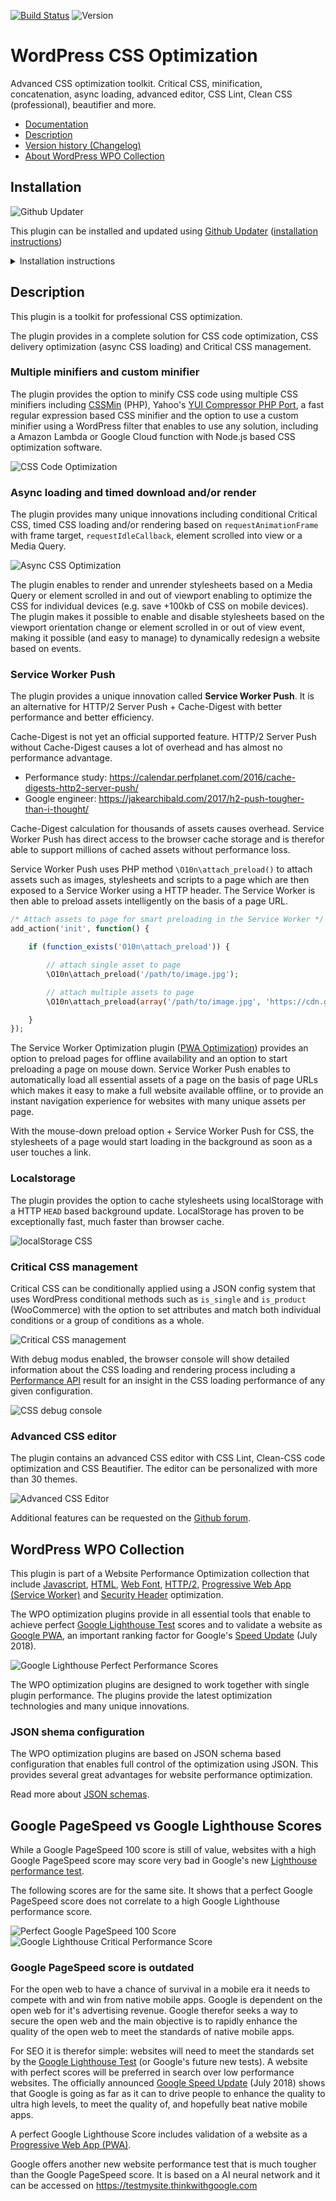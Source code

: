 [![Build Status](https://travis-ci.org/o10n-x/wordpress-css-optimization.svg?branch=master)](https://travis-ci.org/o10n-x/wordpress-css-optimization) ![Version](https://img.shields.io/github/release/o10n-x/wordpress-css-optimization.svg)

# WordPress CSS Optimization

Advanced CSS optimization toolkit. Critical CSS, minification, concatenation, async loading, advanced editor, CSS Lint, Clean CSS (professional), beautifier and more.

* [Documentation](https://github.com/o10n-x/wordpress-css-optimization/tree/master/docs)
* [Description](https://github.com/o10n-x/wordpress-css-optimization#description)
* [Version history (Changelog)](https://github.com/o10n-x/wordpress-css-optimization/releases)
* [About WordPress WPO Collection](https://github.com/o10n-x/wordpress-css-optimization#wordpress-wpo-collection)

## Installation

![Github Updater](https://github.com/afragen/github-updater/raw/develop/assets/GitHub_Updater_logo_small.png)

This plugin can be installed and updated using [Github Updater](https://github.com/afragen/github-updater) ([installation instructions](https://github.com/afragen/github-updater/wiki/Installation))

<details/>
  <summary>Installation instructions</summary>

### Step 1: Install Github Updater and first optimization plugin

Installing and updating the plugins is possible using Github Updater. It is easy to install one of the plugins. You simply need to download the Github Updater plugin ([zip file](https://github.com/afragen/github-updater/archive/develop.zip)), install it from the WordPress plugin admin panel and copy the Github URL of the plugin into the Github Updater installer.

![image](https://user-images.githubusercontent.com/8843669/39889846-46158cc2-5499-11e8-824d-720020f758db.png)

### Step 2: Install other optimization plugins with a single click

A recent update of all plugins contains a easy single click install button.

![image](https://user-images.githubusercontent.com/8843669/39661507-cc1eac5e-5052-11e8-8fba-33c0cc959b07.png)
</details>

## Description

This plugin is a toolkit for professional CSS optimization.

The plugin provides in a complete solution for CSS code optimization, CSS delivery optimization (async CSS loading) and Critical CSS management.

### Multiple minifiers and custom minifier

The plugin provides the option to minify CSS code using multiple CSS minifiers including [CSSMin](https://github.com/natxet/CssMin) (PHP), Yahoo's [YUI Compressor PHP Port](https://github.com/tubalmartin/YUI-CSS-compressor-PHP-port), a fast regular expression based CSS minifier and the option to use a custom minifier using a WordPress filter that enables to use any solution, including a Amazon Lambda or Google Cloud function with Node.js based CSS optimization software. 

![CSS Code Optimization](https://github.com/o10n-x/wordpress-css-optimization/blob/master/docs/images/css-code-optimization.png)

### Async loading and timed download and/or render

The plugin provides many unique innovations including conditional Critical CSS, timed CSS loading and/or rendering based on `requestAnimationFrame` with frame target, `requestIdleCallback`, element scrolled into view or a Media Query.

![Async CSS Optimization](https://github.com/o10n-x/wordpress-css-optimization/blob/master/docs/images/async-optimization.png)

The plugin enables to render and unrender stylesheets based on a Media Query or element scrolled in and out of viewport enabling to optimize the CSS for individual devices (e.g. save +100kb of CSS on mobile devices). The plugin makes it possible to enable and disable stylesheets based on the viewport orientation change or element scrolled in or out of view event, making it possible (and easy to manage) to dynamically redesign a website based on events.

### Service Worker Push

The plugin provides a unique innovation called **Service Worker Push**. It is an alternative for HTTP/2 Server Push + Cache-Digest with better performance and better efficiency.

Cache-Digest is not yet an official supported feature. HTTP/2 Server Push without Cache-Digest causes a lot of overhead and has almost no performance advantage.

- Performance study: https://calendar.perfplanet.com/2016/cache-digests-http2-server-push/
- Google engineer: https://jakearchibald.com/2017/h2-push-tougher-than-i-thought/

Cache-Digest calculation for thousands of assets causes overhead. Service Worker Push has direct access to the browser cache storage and is therefor able to support millions of cached assets without performance loss.

Service Worker Push uses PHP method `\O10n\attach_preload()` to attach assets such as images, stylesheets and scripts to a page which are then exposed to a Service Worker using a HTTP header. The Service Worker is then able to preload assets intelligently on the basis of a page URL.

```php
/* Attach assets to page for smart preloading in the Service Worker */
add_action('init', function() {

    if (function_exists('O10n\attach_preload')) {

        // attach single asset to page
        \O10n\attach_preload('/path/to/image.jpg');

        // attach multiple assets to page
        \O10n\attach_preload(array('/path/to/image.jpg', 'https://cdn.google.com/script.js', '/path/to/stylesheet.css'));

    }
});
```

The Service Worker Optimization plugin ([PWA Optimization](https://github.com/o10n-x/wordpress-pwa-optimization)) provides an option to preload pages for offline availability and an option to start preloading a page on mouse down. Service Worker Push enables to automatically load all essential assets of a page on the basis of page URLs which makes it easy to make a full website available offline, or to provide an instant navigation experience for websites with many unique assets per page.

With the mouse-down preload option + Service Worker Push for CSS, the stylesheets of a page would start loading in the background as soon as a user touches a link.

### Localstorage

The plugin provides the option to cache stylesheets using localStorage with a HTTP `HEAD` based background update. LocalStorage has proven to be exceptionally fast, much faster than browser cache.

![localStorage CSS](https://github.com/o10n-x/wordpress-css-optimization/blob/master/docs/images/localstorage-css.png)

### Critical CSS management

Critical CSS can be conditionally applied using a JSON config system that uses WordPress conditional methods such as `is_single` and `is_product` (WooCommerce) with the option to set attributes and match both individual conditions or a group of conditions as a whole.

![Critical CSS management](https://github.com/o10n-x/wordpress-css-optimization/blob/master/docs/images/critical-css-conditions.png)

With debug modus enabled, the browser console will show detailed information about the CSS loading and rendering process including a [Performance API](https://developer.mozilla.org/nl/docs/Web/API/Performance) result for an insight in the CSS loading performance of any given configuration.

![CSS debug console](https://github.com/o10n-x/wordpress-css-optimization/blob/master/docs/images/css-debug-console.png)

### Advanced CSS editor

The plugin contains an advanced CSS editor with CSS Lint, Clean-CSS code optimization and CSS Beautifier. The editor can be personalized with more than 30 themes.

![Advanced CSS Editor](https://github.com/o10n-x/wordpress-css-optimization/blob/master/docs/images/css-editor.png)

Additional features can be requested on the [Github forum](https://github.com/o10n-x/wordpress-css-optimization/issues).

## WordPress WPO Collection

This plugin is part of a Website Performance Optimization collection that include [Javascript](https://github.com/o10n-x/wordpress-javascript-optimization), [HTML](https://github.com/o10n-x/wordpress-html-optimization), [Web Font](https://github.com/o10n-x/wordpress-font-optimization), [HTTP/2](https://github.com/o10n-x/wordpress-http2-optimization), [Progressive Web App (Service Worker)](https://github.com/o10n-x/wordpress-pwa-optimization) and [Security Header](https://github.com/o10n-x/wordpress-security-header-optimization) optimization. 

The WPO optimization plugins provide in all essential tools that enable to achieve perfect [Google Lighthouse Test](https://developers.google.com/web/tools/lighthouse/) scores and to validate a website as [Google PWA](https://developers.google.com/web/progressive-web-apps/), an important ranking factor for Google's [Speed Update](https://searchengineland.com/google-speed-update-page-speed-will-become-ranking-factor-mobile-search-289904) (July 2018).

![Google Lighthouse Perfect Performance Scores](https://github.com/o10n-x/wordpress-css-optimization/blob/master/docs/images/google-lighthouse-pwa-validation.jpg)

The WPO optimization plugins are designed to work together with single plugin performance. The plugins provide the latest optimization technologies and many unique innovations.

### JSON shema configuration

The WPO optimization plugins are based on JSON schema based configuration that enables full control of the optimization using JSON. This provides several great advantages for website performance optimization.

Read more about [JSON schemas](https://github.com/o10n-x/wordpress-o10n-core/tree/master/schemas).

## Google PageSpeed vs Google Lighthouse Scores

While a Google PageSpeed 100 score is still of value, websites with a high Google PageSpeed score may score very bad in Google's new [Lighthouse performance test](https://developers.google.com/web/tools/lighthouse/). 

The following scores are for the same site. It shows that a perfect Google PageSpeed score does not correlate to a high Google Lighthouse performance score.

![Perfect Google PageSpeed 100 Score](https://github.com/o10n-x/wordpress-css-optimization/blob/master/docs/images/google-pagespeed-100.png) ![Google Lighthouse Critical Performance Score](https://github.com/o10n-x/wordpress-css-optimization/blob/master/docs/images/lighthouse-performance-15.png)

### Google PageSpeed score is outdated

For the open web to have a chance of survival in a mobile era it needs to compete with and win from native mobile apps. Google is dependent on the open web for it's advertising revenue. Google therefor seeks a way to secure the open web and the main objective is to rapidly enhance the quality of the open web to meet the standards of native mobile apps.

For SEO it is therefor simple: websites will need to meet the standards set by the [Google Lighthouse Test](https://developers.google.com/web/tools/lighthouse/) (or Google's future new tests). A website with perfect scores will be preferred in search over low performance websites. The officially announced [Google Speed Update](https://searchengineland.com/google-speed-update-page-speed-will-become-ranking-factor-mobile-search-289904) (July 2018) shows that Google is going as far as it can to drive people to enhance the quality to ultra high levels, to meet the quality of, and hopefully beat native mobile apps.

A perfect Google Lighthouse Score includes validation of a website as a [Progressive Web App (PWA)](https://developers.google.com/web/progressive-web-apps/).

Google offers another new website performance test that is much tougher than the Google PageSpeed score. It is based on a AI neural network and it can be accessed on https://testmysite.thinkwithgoogle.com
